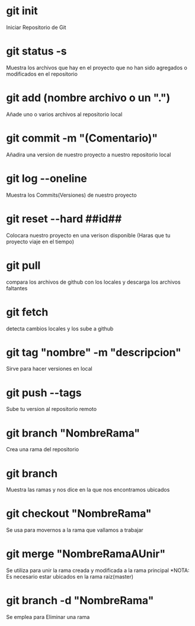 # git init
Iniciar Repositorio de Git

# git status -s
Muestra los archivos que hay en el proyecto que no 
han sido agregados o modificados en el repositorio

# git add (nombre archivo o un ".")
Añade uno o varios archivos al repositorio local

# git commit -m "(Comentario)"
Añadira una version de nuestro proyecto a nuestro
repositorio local

# git log --oneline
Muestra los Commits(Versiones) de nuestro proyecto

# git reset --hard ##id##
Colocara nuestro proyecto en una verison disponible
(Haras que tu proyecto viaje en el tiempo)

# git pull
compara los archivos de github con los locales y 
descarga los archivos faltantes

# git fetch
detecta cambios locales y los sube a github

# git tag "nombre" -m "descripcion"
Sirve para hacer versiones en local

# git push --tags
Sube tu version al repositorio remoto

# git branch "NombreRama"
Crea una rama del repositorio

# git branch
Muestra las ramas y nos dice en la que nos encontramos ubicados

# git checkout "NombreRama"
Se usa para movernos a la rama que vallamos a trabajar

# git merge "NombreRamaAUnir"
Se utiliza para unir la rama creada y modificada a la rama principal
*NOTA: Es necesario estar ubicados en la rama raiz(master)

# git branch -d "NombreRama"
Se emplea para Eliminar una rama
